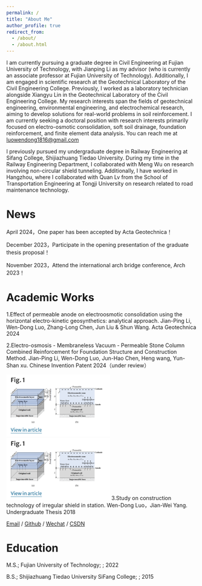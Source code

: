 ```yaml
---
permalink: /
title: "About Me"
author_profile: true
redirect_from: 
  - /about/
  - /about.html
---
```


I am currently pursuing a graduate degree in Civil Engineering at Fujian University of Technology, with Jianping Li as my advisor (who is currently an associate professor at Fujian University of Technology). Additionally, I am engaged in scientific research at the Geotechnical Laboratory of the Civil Engineering College. Previously, I worked as a laboratory technician alongside Xiangyu Lin in the Geotechnical Laboratory of the Civil Engineering College. My research interests span the fields of geotechnical engineering, environmental engineering, and electrochemical research, aiming to develop solutions for real-world problems in soil reinforcement. I am currently seeking a doctoral position with research interests primarily focused on electro-osmotic consolidation, soft soil drainage, foundation reinforcement, and finite element data analysis. You can reach me at luowendong1816@gmail.com

I previously pursued my undergraduate degree in Railway Engineering at Sifang College, Shijiazhuang Tiedao University. During my time in the Railway Engineering Department, I collaborated with Meng Wu on research involving non-circular shield tunneling. Additionally, I have worked in Hangzhou, where I collaborated with Quan Lv from the School of Transportation Engineering at Tongji University on research related to road maintenance technology.


News
======
April 2024，One paper has been accepted by Acta Geotechnica！

December 2023，Participate in the opening presentation of the graduate thesis proposal！

November 2023，Attend the international arch bridge conference, Arch 2023！


Academic Works
======




1.Effect of permeable anode on electroosmotic consolidation using the horizontal electro-kinetic geosynthetics: analytical approach. 
Jian-Ping Li, Wen-Dong Luo, Zhang-Long Chen, Jun Liu & Shun Wang. 
Acta Geotechnica 2024



2.Electro-osmosis - Membraneless Vacuum - Permeable Stone Column Combined Reinforcement for Foundation Structure and Construction Method. 
Jian-Ping Li, Wen-Dong Luo, Jun-Hao Chen, Heng wang, Yun-Shan xu. 
Chinese Invention Patent 2024（under review）

![image](https://github.com/WendongLuo/My-Web-Sites/blob/master/images/work1.png)
![image](https://github.com/WendongLuo/My-Web-Sites/blob/master/images/work1.png)
3.Study on construction technology of irregular shield in station. 
Wen-Dong Luo，Jian-Wei Yang. 
Undergraduate Thesis 2018

[Email](mailto:XX@stu.pku.edu.cn) / [Github](https://github.com/QiuDi233) / [Wechat](https://github.com/WendongLuo/My-Web-Sites/blob/master/images/work1.png) / [CSDN](https://blog.csdn.net/qd1813100174?spm=1000.2115.3001.5343)


                            

Education
======
M.S.; Fujian University of Technology; ; 2022

B.S.; Shijiazhuang Tiedao University SiFang College; ; 2015


